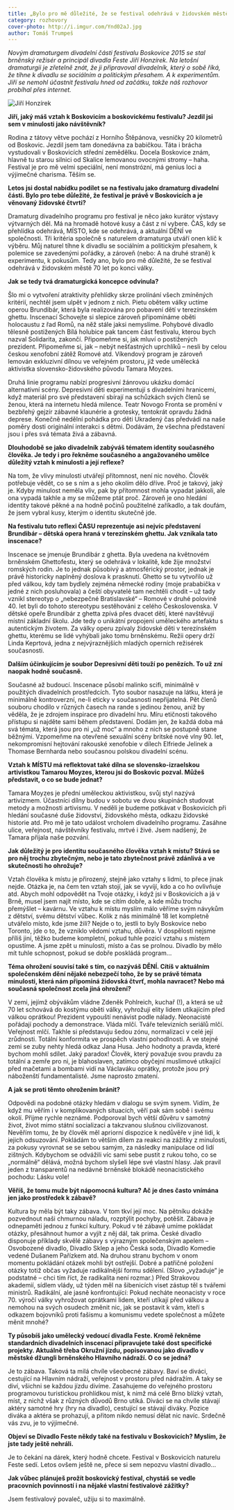 ```yaml
---
title: „Bylo pro mě důležité, že se festival odehrává v židovském městě 70 let po konci války,“ říká dramaturg divadelního programu Jiří Honzírek
category: rozhovory
cover-photo: http://i.imgur.com/Ynd02aJ.jpg
author: Tomáš Trumpeš
---
```


*Novým dramaturgem divadelní části festivalu Boskovice 2015 se stal brněnský režisér a principál divadla Feste Jiří Honzírek. Na letošní dramaturgii je zřetelně znát, že ji připravoval divadelník, který o sobě říká, že tíhne k divadlu se sociálním a politickým přesahem. A k experimentům. Jiří se nemohl účastnit festivalu hned od začátku, takže náš rozhovor probíhal přes internet.*

<img src="http://i.imgur.com/Ynd02aJ.jpg" alt="Jiří Honzírek" class="img-responsive">

**Jiří, jaký máš vztah k Boskovicím a boskovickému festivalu? Jezdil jsi sem v minulosti jako návštěvník?**

Rodina z tátovy větve pochází z Horního Štěpánova, vesničky 20 kilometrů od Boskovic. Jezdil jsem tam donedávna za babičkou. Táta i brácha vystudovali v Boskovicích střední zemědělku. Docela Boskovice znám, hlavně tu starou silnici od Skalice lemovanou ovocnými stromy – haha. Festival je pro mě velmi speciální, není monstrózní, má genius loci a výjimečné charisma. Těším se.

**Letos jsi dostal nabídku podílet se na festivalu jako dramaturg divadelní části. Bylo pro tebe důležité, že festival je právě v Boskovicích a je věnovaný židovské čtvrti?**

Dramaturg divadelního programu pro festival je něco jako kurátor výstavy výtvarných děl. Má na hromadě hotové kusy a část z ní vybere. ČAS, kdy se přehlídka odehrává, MÍSTO, kde se odehrává, a aktuální DĚNÍ ve společnosti. Tři kritéria společně s naturelem dramaturga utváří onen klíč k výběru. Můj naturel tíhne k divadlu se sociálním a politickým přesahem, k polemice se zavedenými pořádky, a zároveň (nebo: A na druhé straně) k experimentu, k pokusům. Tedy ano, bylo pro mě důležité, že se festival odehrává v židovském městě 70 let po konci války.

**Jak se tedy tvá dramaturgická koncepce odvinula?**

Šlo mi o vytvoření atraktivity přehlídky skrze prolínání všech zmíněných kritérií, nechtěl jsem ulpět v jednom z nich. Pietu obětem války uctíme operou Brundibár, která byla realizována pro pobavení dětí v terezínském ghettu. Inscenací Schovejte si slepice zároveň připomínáme oběti holocaustu z řad Romů, na něž stále jaksi nemyslíme. Pohybové divadlo tělesně postižených Bílá holubice pak tancem část festivalu, kterou bych nazval Solidarita, zakončí. Připomeňme si, jak mluví o postižených prezident. Připomeňme si, jak – nebýt nešťastných uprchlíků – nesli by celou českou xenofobní zátěž Romové atd. Víkendový program je zároveň lemován exkluzivní dílnou ve veřejném prostoru, již vede umělecká aktivistka slovensko-židovského původu Tamara Moyzes.

Druhá linie programu nabízí progresivní žánrovou ukázku domácí alternativní scény. Depresivní děti experimentují s divadelními hranicemi, když materiál pro své představení sbírají na schůzkách svých členů se ženou, která na internetu hledá milence. Teatr Novogo Fronta se promění v bezbřehý gejzír zábavné klaunérie a grotesky, tentokrát opravdu žádná deprese. Konečně nedělní pohádka pro děti Ukradený čas předvádí na naše poměry dosti originální interakci s dětmi. Dodávám, že všechna představení jsou i přes svá témata živá a zábavná.

**Dlouhodobě se jako divadelník zabýváš tématem identity současného člověka. Je tedy i pro řekněme současného a angažovaného umělce důležitý vztah k minulosti a její reflexe?**

Na tom, že vlivy minulosti utvářejí přítomnost, není nic nového. Člověk potřebuje vědět, co se s ním a s jeho okolím dělo dříve. Proč je takový, jaký je. Kdyby minulost neměla vliv, pak by přítomnost mohla vypadat jakkoli, ale ona vypadá takhle a my se můžeme ptát proč. Zároveň je ono hledání identity takové pěkné a na hodně počinů použitelné zaříkadlo, a tak doufám, že jsem vybral kusy, kterým o identitu skutečně jde.

**Na festivalu tuto reflexi ČASU reprezentuje asi nejvíc představení Brundibár – dětská opera hraná v terezínském ghettu. Jak vznikala tato inscenace?**

Inscenace se jmenuje Brundibár z ghetta. Byla uvedena na květnovém brněnském Ghettofestu, který se odehrává v lokalitě, kde žije množství romských rodin. Je to jednak působivý a atmosférický prostor, jednak je právě historicky naplněný doslova k prasknutí. Ghetto se tu vytvořilo už před válkou, kdy tam bydlely zejména německé rodiny (moje prababička v jedné z nich posluhovala) a čeští obyvatelé tam nechtěli chodit – už tady vznikl stereotyp o „nebezpečné Bratislavské“ – Romové v druhé polovině 40. let byli do tohoto stereotypu sestěhováni z celého Československa. V dětské opeře Brundibár z ghetta zpívá přes dvacet dětí, které navštěvují místní základní školu. Jde tedy o unikátní propojení uměleckého artefaktu s autentickým životem. Za války operu zpívaly židovské děti v terezínském ghettu, kterému se lidé vyhýbali jako tomu brněnskému. Režii opery drží Linda Keprtová, jedna z nejvýraznějších mladých operních režisérek současnosti.

**Dalším účinkujícím je soubor Depresivní děti touží po penězích. To už zní naopak hodně současně.**

Současné až budoucí. Inscenace působí malinko scifi, minimálně v použitých divadelních prostředcích. Tyto soubor nasazuje na látku, která je minimálně kontroverzní, ne-li eticky v současnosti nepřijatelná. Pět členů souboru chodilo v různých časech na rande s jedinou ženou, aniž by věděla, že je zdrojem inspirace pro divadelní hru. Míru etičnosti takového přístupu si najděte sami během představení. Dodám jen, že každá doba má svá témata, která jsou pro ni „už moc“ a mnoho z nich se postupně stane běžnými. Vzpomeňme na otevřené sexuální scény britské nové vlny 90. let, nekompromisní hejtování rakouské xenofobie v dílech Elfriede Jelinek a Thomase Bernharda nebo současnou polskou divadelní scénu.

**Vztah k MÍSTU má reflektovat také dílna se slovensko-izraelskou artivistkou Tamarou Moyzes, kterou jsi do Boskovic pozval. Můžeš představit, o co se bude jednat?**

Tamara Moyzes je přední uměleckou aktivistkou, svůj styl nazývá artivizmem. Účastníci dílny budou v sobotu ve dvou skupinách studovat metody a možnosti artivismu. V neděli je budeme potkávat v Boskovicích při hledání současné duše židovství, židovského města, odkazu židovské historie atd. Pro mě je tato událost vrcholem divadelního programu. Zasáhne ulice, veřejnost, návštěvníky festivalu, mrtvé i živé. Jsem nadšený, že Tamara přijala naše pozvání.

**Jak důležitý je pro identitu současného člověka vztah k místu? Stává se pro něj trochu zbytečným, nebo je tato zbytečnost právě zdánlivá a ve skutečnosti ho ohrožuje?**

Vztah člověka k místu je přirozený, stejně jako vztahy s lidmi, to přece jinak nejde. Otázka je, na čem ten vztah stojí, jak se vyvíjí, kdo a co ho ovlivňuje atd. Abych mohl odpovědět na Tvoje otázky, i když jsi v Boskovicích a já v Brně, musel jsem najít místo, kde se cítím dobře, a kde můžu trochu přemýšlet – kavárnu. Ve vztahu k místu myslím málo věříme svým návykům z dětství, svému dětství vůbec. Kolik z nás minimálně 18 let kompletně utvářelo místo, kde jsme žili? Nejde o to, jestli to byly Boskovice nebo Toronto, jde o to, že vzniklo vědomí vztahu, důvěra. V dospělosti nejsme příliš jiní, těžko budeme kompletní, pokud tuhle pozici vztahu s místem opustíme. A jsme zpět u minulosti, místo a čas se prolnou. Divadlo by mělo mít tuhle schopnost, pokud se dobře poskládá program…

**Téma ohrožení souvisí také s tím, co nazýváš DĚNÍ. Cítíš v aktuálním společenském dění nějaké nebezpečí toho, že by se právě témata minulosti, která nám připomíná židovská čtvrť, mohla navracet? Nebo má současná společnost zcela jiná ohrožení?**

V zemi, jejímž obývákům vládne Zdeněk Pohlreich, kuchař (!), a která se už 70 let schovává do kostýmu oběti války, vyhrožují elity lidem utíkajícím před válkou oprátkou! Prezident vypouští nenávist podle nálady. Neonacisté pořádají pochody a demonstrace. Vláda mlčí. Tváře televizních seriálů mlčí. Veřejnost mlčí. Takhle si představuju šedou zónu, normalizaci v celé její zrůdnosti. Totální konformita ve prospěch vlastní pohodlnosti. A ve stejné zemi se zuby nehty hledá odkaz Jana Husa. Jeho hodnoty a pravda, které bychom mohli sdílet. Jaký paradox! Člověk, který považuje svou pravdu za totální a zemře pro ni, je blahoslaven, zatímco obyčejní muslimové utíkající před mačetami a bombami vidí na Václaváku oprátky, protože jsou prý náboženští fundamentalisté. Jsme naprosto zmatení.  

**A jak se proti těmto ohrožením bránit?**

Odpovědi na podobné otázky hledám v dialogu se svým synem. Vidím, že když mu věřím i v komplikovaných situacích, věří pak sám sobě i svému okolí. Přijme rychle neznámé. Podporoval bych větší důvěru v samotný život, život mimo státní socializaci a takzvanou slušnou civilizovanost. Nevěřím tomu, že by člověk měl apriorní dispozice k nedůvěře v jiné lidi, k jejich odsuzování. Pokládám to větším dílem za reakci na zážitky z minulosti, za pokusy vyrovnat se se sebou samým, za následky manipulace od lidí zištných. Kdybychom se odvážili víc sami sebe pustit z rukou toho, co se „normálně“ dělává, možná bychom slyšeli lépe své vlastní hlasy. Jak pravil jeden z transparentů na nedávné brněnské blokádě neonacistického pochodu: Lásku vole!

**Věříš, že tomu muže být nápomocná kultura? Ač je dnes často vnímána jen jako prostředek k zábavě?**

Kultura by měla být taky zábava. V tom tkví její moc. Na pětníku dokáže pozvednout naši chmurnou náladu, rozptýlit pochyby, potěšit. Zábava je odnepaměti jednou z funkcí kultury. Pokud v té zábavě umíme pokládat otázky, přesáhnout humor a vyjít z něj dál, tak prima. České divadlo disponuje příklady skvělé zábavy s výrazným společenským apelem – Osvobozené divadlo, Divadlo Sklep a jeho Česká soda, Divadlo Komedie vedené Dušanem Pařízkem atd. Na druhou stranu bychom v onom momentu pokládání otázek mohli být ostřejší. Dobré a patřičné položení otázky totiž občas vyžaduje radikálnější formu sdělení. (Slovo „vyžaduje“ je podstatné – chci tím říct, že radikalita není rozmar.) Před Strakovou akademií, sídlem vlády, už týden měl na šibenicích viset zástup těl s tvářemi ministrů. Radikální, ale jasně konfrontující: Pokud necháte neonacisty v roce 70. výročí války vyhrožovat oprátkami lidem, kteří utíkají před válkou a nemohou na svých osudech změnit nic, jak se postavit k vám, kteří s odkazem bojovníků proti fašismu a komunismu vedete společnost a můžete měnit mnohé?

**Ty působíš jako umělecký vedoucí divadla Feste. Kromě řekněme standardních divadelních inscenací připravujete také dost specifické projekty. Aktuálně třeba Okružní jízdu, popisovanou jako divadlo v městské džungli brněnského Hlavního nádraží. O co se jedná?**

Je to zábava. Taková ta milá chvíle všeobecné zábavy. Baví se diváci, cestující na Hlavním nádraží, veřejnost v prostoru před nádražím. A taky se diví, všichni se každou jízdu divíme. Zasahujeme do veřejného prostoru programovou turistickou prohlídkou míst, k nimž má celé Brno blízký vztah, míst, z nichž však z různých důvodů Brno utíká. Diváci se na chvíle stávají aktéry samotné hry (hry na divadlo), cestující se stávají diváky. Pozice diváka a aktéra se prohazují, a přitom nikdo nemusí dělat nic navíc. Srdečně vás zvu, je to výjimečné.

**Objeví se Divadlo Feste někdy také na festivalu v Boskovicích? Myslím, že jste tady ještě nehráli.**

Je to čekání na dárek, který hodně chcete. Festival v Boskovicích naturelu Feste sedí. Letos ovšem ještě ne, přece si sem nepozvu vlastní divadlo…

**Jak vůbec plánuješ prožít boskovický festival, chystáš se vedle pracovních povinností i na nějaké vlastní festivalové zážitky?**

Jsem festivalový povaleč, užiju si to maximálně.